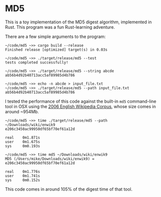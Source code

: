 # MD5
This is a toy implementation of the MD5 digest algorithm, implemented in Rust. This program was a fun Rust-learning adventure.

There are a few simple arguments to the program:

    ~/code/md5 ~>> cargo build --release
    Finished release [optimized] target(s) in 0.03s

    ~/code/md5 ~>> ./target/release/md5 --test
    tests completed successfully!

    ~/code/md5 ~>> ./target/release/md5 --string abcde
    ab56b4d92b40713acc5af89985d4b786

    ~/code/md5 ~>> echo -n abcde > input_file.txt
    ~/code/md5 ~>> ./target/release/md5 --path input_file.txt
    ab56b4d92b40713acc5af89985d4b786

I tested the performance of this code against the built-in `md5` command-line tool in OSX using the [2006 English Wikipedia Corpus](http://mattmahoney.net/dc/textdata.html), whose size comes in around ~954Mb.

    ~/code/md5 ~>> time ./target/release/md5 --path ~/Downloads/wiki/enwik9 
    e206c3450ac99950df65bf70ef61a12d

    real	0m1.871s
    user	0m1.675s
    sys     0m0.193s

    ~/code/md5 ~>> time md5 ~/Downloads/wiki/enwik9 
    MD5 (/Users/mike/Downloads/wiki/enwik9) = e206c3450ac99950df65bf70ef61a12d

    real	0m1.776s
    user	0m1.741s
    sys    	0m0.152s

This code comes in around 105% of the digest time of that tool.
